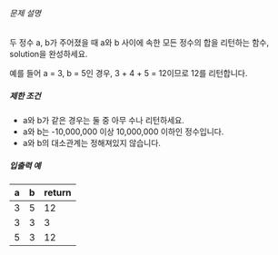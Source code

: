 
###### 문제 설명


두 정수 a, b가 주어졌을 때 a와 b 사이에 속한 모든 정수의 합을 리턴하는 함수, solution을 완성하세요.   

예를 들어 a \= 3, b \= 5인 경우, 3 \+ 4 \+ 5 \= 12이므로 12를 리턴합니다.


##### 제한 조건


* a와 b가 같은 경우는 둘 중 아무 수나 리턴하세요.
* a와 b는 \-10,000,000 이상 10,000,000 이하인 정수입니다.
* a와 b의 대소관계는 정해져있지 않습니다.


##### 입출력 예




| a | b | return |
| --- | --- | --- |
| 3 | 5 | 12 |
| 3 | 3 | 3 |
| 5 | 3 | 12 |


